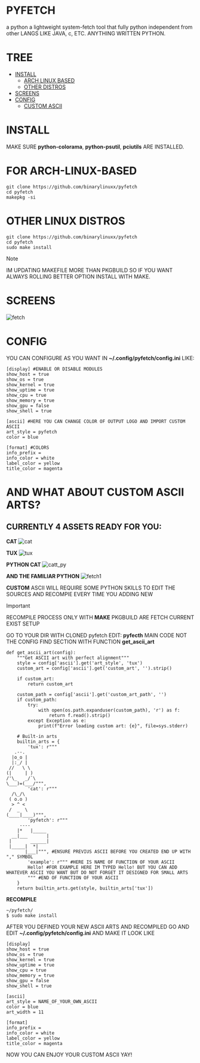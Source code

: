 # PYFETCH
a python a lightweight system-fetch tool that fully python independent from other LANGS LIKE JAVA, c, ETC. ANYTHING WRITTEN PYTHON.

# TREE

- [INSTALL](https://github.com/binarylinuxx/pyfetch#install)
  - [ARCH LINUX BASED](https://github.com/binarylinuxx/pyfetch#for-arch-linux-based)
  - [OTHER DISTROS](https://github.com/binarylinuxx/pyfetch#other-linux-distros)
- [SCREENS](https://github.com/binarylinuxx/pyfetch#screens)
- [CONFIG](https://github.com/binarylinuxx/pyfetch#config)
  - [CUSTOM ASCII](https://github.com/binarylinuxx/pyfetch#and-what-about-custom-ascii-arts)

# INSTALL
MAKE SURE **python-colorama**, **python-psutil**, **pciutils** ARE INSTALLED.

# FOR ARCH-LINUX-BASED
```
git clone https://github.com/binarylinuxx/pyfetch
cd pyfetch
makepkg -si
```

 # OTHER LINUX DISTROS
```
git clone https://github.com/binarylinuxx/pyfetch
cd pyfetch
sudo make install
```

> [!NOTE]
> IM UPDATING MAKEFILE MORE THAN PKGBUILD SO IF YOU WANT ALWAYS ROLLING
> BETTER OPTION INSTALL WITH MAKE.

# SCREENS
![fetch](fetch.png)

# CONFIG
YOU CAN CONFIGURE AS YOU WANT IN **~/.config/pyfetch/config.ini** LIKE:
```
[display] #ENABLE OR DISABLE MODULES
show_host = true
show_os = true
show_kernel = true
show_uptime = true
show_cpu = true
show_memory = true
show_gpu = false
show_shell = true

[ascii] #HERE YOU CAN CHANGE COLOR OF OUTPUT LOGO AND IMPORT CUSTOM ASCII
art_style = pyfetch
color = blue

[format] #COLORS
info_prefix =
info_color = white
label_color = yellow
title_color = magenta
```

# AND WHAT ABOUT CUSTOM ASCII ARTS?

CURRENTLY 4 ASSETS READY FOR YOU:
---------------------------------

**CAT**
![cat](https://github.com/binarylinuxx/screens/blob/screens/pyfetch/cat.png)

**TUX**
![tux](https://github.com/binarylinuxx/screens/blob/screens/pyfetch/tux.png)

**PYTHON CAT**
![catt_py](https://github.com/binarylinuxx/screens/blob/screens/pyfetch/catt_py.png)

**AND THE FAMILIAR PYTHON**
![fetch1](https://github.com/binarylinuxx/screens/blob/screens/pyfetch/fetch.png)

**CUSTOM**
ASCII WILL REQUIRE SOME PYTHON SKILLS TO EDIT THE SOURCES AND RECOMPIE EVERY TIME YOU ADDING NEW

> [!IMPORTANT]
> RECOMPILE PROCESS ONLY WITH **MAKE** PKGBUILD ARE FETCH CURRENT EXIST SETUP

GO TO YOUR DIR WITH CLONED pyfetch
EDIT: **pyfecth** MAIN CODE NOT THE CONFIG
FIND SECTION WITH FUNCTION **get_ascii_art**
```
def get_ascii_art(config):
    """Get ASCII art with perfect alignment"""
    style = config['ascii'].get('art_style', 'tux')
    custom_art = config['ascii'].get('custom_art', '').strip()
    
    if custom_art:
        return custom_art
    
    custom_path = config['ascii'].get('custom_art_path', '')
    if custom_path:
        try:
            with open(os.path.expanduser(custom_path), 'r') as f:
                return f.read().strip()
        except Exception as e:
            print(f"Error loading custom art: {e}", file=sys.stderr)
    
    # Built-in arts
    builtin_arts = {
        'tux': r"""
   .--.   
  |o_o |  
  |:_/ |  
 //   \ \ 
(|     | )
/'\_   _/`\
\___)=(___/""",
        'cat': r"""
  /\_/\  
 ( o.o ) 
  > ^ <  
 /  _  \ 
(____|____)""",
        'pyfetch': r"""
     ----    
    |*   |_____
  __|___       |
 |       ______|
 |_____|  *|   
       |___|""", #ENSURE PREVIUS ASCII BEFORE YOU CREATED END UP WITH "," SYMBOL
        'example': r""" #HERE IS NAME OF FUNCTION OF YOUR ASCII
        Hello! #FOR EXAMPLE HERE IM TYPED Hello! BUT YOU CAN ADD WHATEVER ASCII YOU WANT BUT DO NOT FORGET IT DESIGNED FOR SMALL ARTS
        """ #END OF FUNCTION OF YOUR ASCII
    }
    return builtin_arts.get(style, builtin_arts['tux'])
```

**RECOMPILE**
```
~/pyfetch/
$ sudo make install
```

AFTER YOU DEFINED YOUR NEW ASCII ARTS AND RECOMPILED GO AND EDIT **~/.config/pyfetch/config.ini** AND MAKE IT LOOK LIKE
```
[display]
show_host = true
show_os = true
show_kernel = true
show_uptime = true
show_cpu = true
show_memory = true
show_gpu = false
show_shell = true

[ascii]
art_style = NAME_OF_YOUR_OWN_ASCII
color = blue
art_width = 11

[format]
info_prefix =
info_color = white
label_color = yellow
title_color = magenta
```
NOW YOU CAN ENJOY YOUR CUSTOM ASCII YAY!
